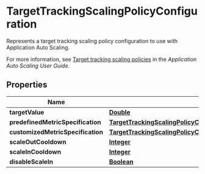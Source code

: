 

# TargetTrackingScalingPolicyConfiguration

<p>Represents a target tracking scaling policy configuration to use with Application Auto Scaling.</p> <p>For more information, see <a href=\"https://docs.aws.amazon.com/autoscaling/application/userguide/application-auto-scaling-target-tracking.html\">Target tracking scaling policies</a> in the <i>Application Auto Scaling User Guide</i>.</p>

## Properties

| Name | Type | Description | Notes |
|------------ | ------------- | ------------- | -------------|
|**targetValue** | [**Double**](Double.md) |  |  |
|**predefinedMetricSpecification** | [**TargetTrackingScalingPolicyConfigurationPredefinedMetricSpecification**](TargetTrackingScalingPolicyConfigurationPredefinedMetricSpecification.md) |  |  [optional] |
|**customizedMetricSpecification** | [**TargetTrackingScalingPolicyConfigurationCustomizedMetricSpecification**](TargetTrackingScalingPolicyConfigurationCustomizedMetricSpecification.md) |  |  [optional] |
|**scaleOutCooldown** | [**Integer**](Integer.md) |  |  [optional] |
|**scaleInCooldown** | [**Integer**](Integer.md) |  |  [optional] |
|**disableScaleIn** | [**Boolean**](Boolean.md) |  |  [optional] |



